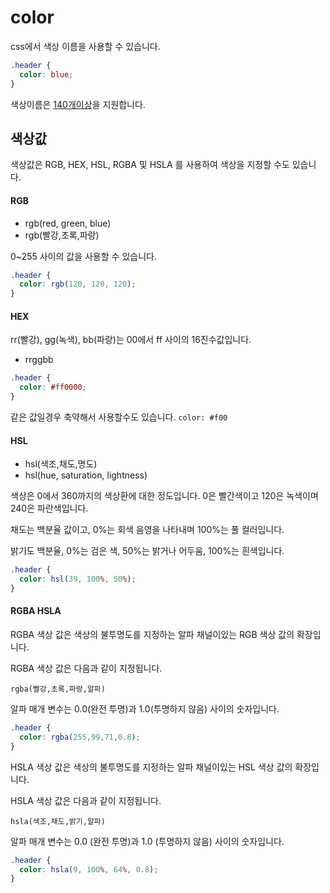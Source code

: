# color

css에서 색상 이름을 사용할 수 있습니다.

```css
.header {
  color: blue;
}
```

색상이름은 [140개이상](https://www.w3schools.com/colors/colors_names.asp)을 지원합니다.


## 색상값

색상값은 RGB, HEX, HSL, RGBA 및 HSLA 를 사용하여 색상을 지정할 수도 있습니다.


#### RGB

- rgb(red, green, blue)
- rgb(빨강,초록,파랑)

0~255 사이의 값을 사용할 수 있습니다.

```css
.header {
  color: rgb(120, 120, 120);
}
```

#### HEX

rr(빨강), gg(녹색), bb(파랑)는 00에서 ff 사이의 16진수값입니다.

- rrggbb

```css
.header {
  color: #ff0000;
}
```

같은 값일경우 축약해서 사용할수도 있습니다. `color: #f00`


#### HSL

- hsl(색조,채도,명도)
- hsl(hue, saturation, lightness)

색상은 0에서 360까지의 색상환에 대한 정도입니다. 0은 빨간색이고 120은 녹색이며 240은 파란색입니다.

채도는 백분율 값이고, 0%는 회색 음영을 나타내며 100%는 풀 컬러입니다.

밝기도 백분율, 0%는 검은 색, 50%는 밝거나 어두움, 100%는 흰색입니다.

```css
.header {
  color: hsl(39, 100%, 50%);
}
```


#### RGBA HSLA
RGBA 색상 값은 색상의 불투명도를 지정하는 알파 채널이있는 RGB 색상 값의 확장입니다.

RGBA 색상 값은 다음과 같이 지정됩니다.

`rgba(빨강,초록,파랑,알파)`

알파 매개 변수는 0.0(완전 투명)과 1.0(투명하지 않음) 사이의 숫자입니다.

```css
.header {
  color: rgba(255,99,71,0.8);
}
```

HSLA 색상 값은 색상의 불투명도를 지정하는 알파 채널이있는 HSL 색상 값의 확장입니다.

HSLA 색상 값은 다음과 같이 지정됩니다.

`hsla(색조,채도,밝기,알파)`

알파 매개 변수는 0.0 (완전 투명)과 1.0 (투명하지 않음) 사이의 숫자입니다.

```css
.header {
  color: hsla(9, 100%, 64%, 0.8);
}
```


